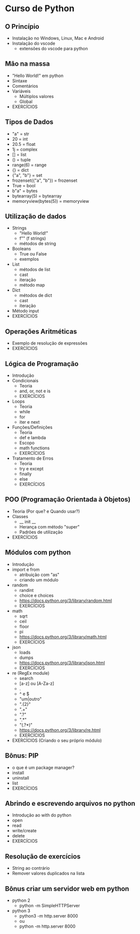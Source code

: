 # Curso de Python

## O Princípio
- Instalação no Windows, Linux, Mac e Android
- Instalação do vscode
    - extensões do vscode para python

## Mão na massa
- "Hello World!" em python
- Sintaxe
- Comentários
- Variáveis
    - Múltiplos valores
    - Global
- EXERCÍCIOS

## Tipos de Dados
- "a"                   = str
- 20                    = int
- 20.5                  = float
- 1j                    = complex
- []                    = list
- ()                    = tuple
- range(6)              = range
- {}                    = dict
- {"a", "b"}            = set
- frozenset({"a", "b"}) = frozenset
- True                  = bool
- b"a"                  = bytes
- bytearray(5)          = bytearray
- memoryview(bytes(5))  = memoryview

## Utilização de dados
- Strings
    - "Hello World!"
    - f"" (f strings)
    - métodos de string
- Booleans
    - True ou False
    - exemplos
- List
    - métodos de list
    - cast
    - iteração
    - método map
- Dict
    - métodos de dict
    - cast
    - iteração
- Método input
- EXERCÍCIOS

## Operações Aritméticas
- Exemplo de resolução de expressões
- EXERCÍCIOS

## Lógica de Programação
- Introdução
- Condicionais
    - Teoria
    - and, or, not e is
    - EXERCÍCIOS
- Loops
    - Teoria
    - while
    - for
    - iter e next
- Funções/Definições
    - Teoria
    - def e lambda
    - Escopo
    - math functions
    - EXERCÍCIOS
- Tratamento de Erros
    - Teoria
    - try e except
    - finally
    - else
    - EXERCÍCIOS

## POO (Programação Orientada à Objetos)
- Teoria (Por que? e Quando usar?)
- Classes
    - __ init __
    - Herança com método "super"
    - Padrões de utilização
- EXERCÍCIOS

## Módulos com python
- Introdução
- import e from
    - atribuição com "as"
    - criando um módulo
- random
    - randint
    - choice e choices
    - https://docs.python.org/3/library/random.html
    - EXERCÍCIOS
- math
    - sqrt
    - ceil
    - floor
    - pi
    - https://docs.python.org/3/library/math.html
    - EXERCÍCIOS
- json
    - loads
    - dumps
    - https://docs.python.org/3/library/json.html
    - EXERCÍCIOS
- re (RegEx module)
    - search
    - [a-z] ou [A-Za-z]
    - .
    - ^ e $
    - "um|outro"
    - ".{2}"
    - ".+"
    - ".?"
    - ".*"
    - "(.?*)"
    - https://docs.python.org/3/library/re.html
    - EXERCÍCIOS
- EXERCÍCIOS (Criando o seu próprio módulo)

## Bônus: PIP
- o que é um package manager?
- install
- uninstall
- list
- EXERCÍCIOS

## Abrindo e escrevendo arquivos no python
- Introdução ao with do python
- open
- read
- write/create
- delete
- EXERCÍCIOS

## Resolução de exercícios
- String ao contrário
- Remover valores duplicados na lista

## Bônus criar um servidor web em python
- python 2
    - python -m SimpleHTTPServer
- python 3
    - python3 -m http.server 8000
    - ou
    - python -m http.server 8000
